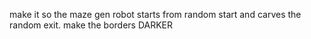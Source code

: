 make it so the maze gen robot starts from random start and carves the random exit.
make the borders DARKER